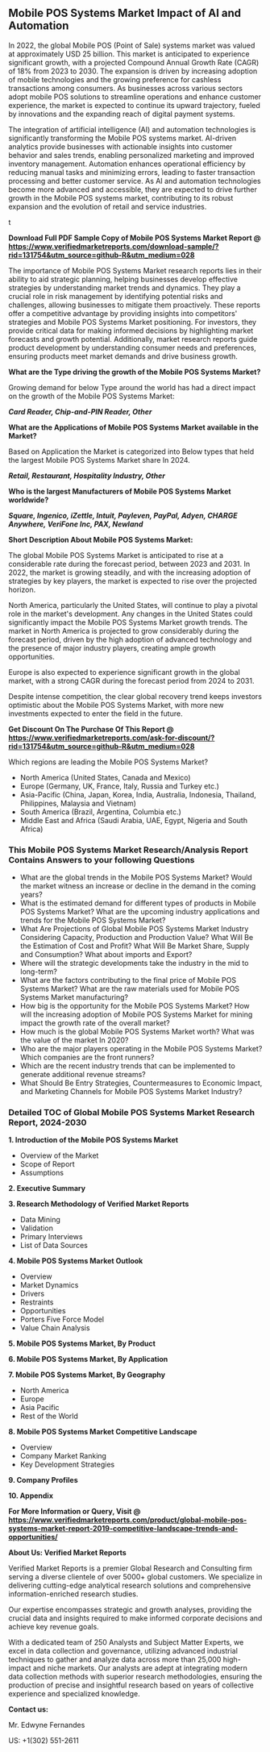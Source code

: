 <h2>Mobile POS Systems Market Impact of AI and Automation</h2><p>In 2022, the global Mobile POS (Point of Sale) systems market was valued at approximately USD 25 billion. This market is anticipated to experience significant growth, with a projected Compound Annual Growth Rate (CAGR) of 18% from 2023 to 2030. The expansion is driven by increasing adoption of mobile technologies and the growing preference for cashless transactions among consumers. As businesses across various sectors adopt mobile POS solutions to streamline operations and enhance customer experience, the market is expected to continue its upward trajectory, fueled by innovations and the expanding reach of digital payment systems.</p><p>The integration of artificial intelligence (AI) and automation technologies is significantly transforming the Mobile POS systems market. AI-driven analytics provide businesses with actionable insights into customer behavior and sales trends, enabling personalized marketing and improved inventory management. Automation enhances operational efficiency by reducing manual tasks and minimizing errors, leading to faster transaction processing and better customer service. As AI and automation technologies become more advanced and accessible, they are expected to drive further growth in the Mobile POS systems market, contributing to its robust expansion and the evolution of retail and service industries.</p>t</p><p id="" class=""><strong>Download Full PDF Sample Copy of Mobile POS Systems Market Report @ <a href="https://www.verifiedmarketreports.com/download-sample/?rid=131754&utm_source=github-R&utm_medium=028" target="_blank">https://www.verifiedmarketreports.com/download-sample/?rid=131754&utm_source=github-R&utm_medium=028</a></strong></p><p>The importance of&nbsp;Mobile POS Systems Market research reports lies in their ability to aid strategic planning, helping businesses develop effective strategies by understanding market trends and dynamics. They play a crucial role in risk management by identifying potential risks and challenges, allowing businesses to mitigate them proactively. These reports offer a competitive advantage by providing insights into competitors' strategies and Mobile POS Systems Market positioning. For investors, they provide critical data for making informed decisions by highlighting market forecasts and growth potential. Additionally, market research reports guide product development by understanding consumer needs and preferences, ensuring products meet market demands and drive business growth.</p><p><strong>What are the&nbsp;Type driving the growth of the Mobile POS Systems Market?</strong></p><p id="" class="">Growing demand for below Type around the world has had a direct impact on the growth of the Mobile POS Systems Market:</p><em><strong>Card Reader, Chip-and-PIN Reader, Other</strong></em></p><strong>What are the&nbsp;Applications&nbsp;of Mobile POS Systems Market available in the Market?</strong></p><p id="" class="">Based on Application the Market is categorized into Below types that held the largest Mobile POS Systems Market share In 2024.</p><em><strong>Retail, Restaurant, Hospitality Industry, Other</strong></em></p><strong>Who is the largest Manufacturers of Mobile POS Systems Market worldwide?</strong></p><p><em><strong>Square, Ingenico, iZettle, Intuit, Payleven, PayPal, Adyen, CHARGE Anywhere, VeriFone Inc, PAX, Newland</strong></em></p><p id="" class=""><strong>Short Description About Mobile POS Systems Market:</strong></p><p>The global Mobile POS Systems Market is anticipated to rise at a considerable rate during the forecast period, between 2023 and 2031. In 2022, the market is growing steadily, and with the increasing adoption of strategies by key players, the market is expected to rise over the projected horizon.</p><p>North America, particularly the United States, will continue to play a pivotal role in the market's development. Any changes in the United States could significantly impact the Mobile POS Systems Market growth trends. The market in North America is projected to grow considerably during the forecast period, driven by the high adoption of advanced technology and the presence of major industry players, creating ample growth opportunities.</p><p>Europe is also expected to experience significant growth in the global market, with a strong CAGR during the forecast period from 2024 to 2031.</p><p>Despite intense competition, the clear global recovery trend keeps investors optimistic about the Mobile POS Systems Market, with more new investments expected to enter the field in the future.</p><p id="" class=""><strong>Get Discount On The Purchase Of This Report @ <a href="https://www.verifiedmarketreports.com/ask-for-discount/?rid=131754&utm_source=github-R&utm_medium=028" target="_blank">https://www.verifiedmarketreports.com/ask-for-discount/?rid=131754&utm_source=github-R&utm_medium=028</a></strong></p>Which regions are leading the Mobile POS Systems Market?</p><ul><li>North America (United States, Canada and Mexico)</li><li>Europe (Germany, UK, France, Italy, Russia and Turkey etc.)</li><li>Asia-Pacific (China, Japan, Korea, India, Australia, Indonesia, Thailand, Philippines, Malaysia and Vietnam)</li><li>South America (Brazil, Argentina, Columbia etc.)</li><li>Middle East and Africa (Saudi Arabia, UAE, Egypt, Nigeria and South Africa)</li></ul><h3 id="" class="">This Mobile POS Systems Market Research/Analysis Report Contains Answers to your following Questions</h3><ul><li>What are the global trends in the Mobile POS Systems Market? Would the market witness an increase or decline in the demand in the coming years?</li><li>What is the estimated demand for different types of products in Mobile POS Systems Market? What are the upcoming industry applications and trends for the Mobile POS Systems Market?</li><li>What Are Projections of Global Mobile POS Systems Market Industry Considering Capacity, Production and Production Value? What Will Be the Estimation of Cost and Profit? What Will Be Market Share, Supply and Consumption? What about imports and Export?</li><li>Where will the strategic developments take the industry in the mid to long-term?</li><li>What are the factors contributing to the final price of Mobile POS Systems Market? What are the raw materials used for Mobile POS Systems Market manufacturing?</li><li>How big is the opportunity for the Mobile POS Systems Market? How will the increasing adoption of Mobile POS Systems Market for mining impact the growth rate of the overall market?</li><li>How much is the global Mobile POS Systems Market worth? What was the value of the market In 2020?</li><li>Who are the major players operating in the Mobile POS Systems Market? Which companies are the front runners?</li><li>Which are the recent industry trends that can be implemented to generate additional revenue streams?</li><li>What Should Be Entry Strategies, Countermeasures to Economic Impact, and Marketing Channels for Mobile POS Systems Market Industry?</li></ul><h3 id="" class="">Detailed TOC of Global Mobile POS Systems Market Research Report, 2024-2030</h3><p id="" class=""><strong>1. Introduction of the Mobile POS Systems Market</strong></p><ul><li>Overview of the Market</li><li>Scope of Report</li><li>Assumptions</li></ul><p id="" class=""><strong>2. Executive Summary</strong></p><p id="" class=""><strong>3. Research Methodology of Verified Market Reports</strong></p><ul><li>Data Mining</li><li>Validation</li><li>Primary Interviews</li><li>List of Data Sources</li></ul><p id="" class=""><strong>4. Mobile POS Systems Market Outlook</strong></p><ul><li>Overview</li><li>Market Dynamics</li><li>Drivers</li><li>Restraints</li><li>Opportunities</li><li>Porters Five Force Model</li><li>Value Chain Analysis</li></ul><p id="" class=""><strong>5. Mobile POS Systems Market, By Product</strong></p><p id="" class=""><strong>6. Mobile POS Systems Market, By Application</strong></p><p id="" class=""><strong>7. Mobile POS Systems Market, By Geography</strong></p><ul><li>North America</li><li>Europe</li><li>Asia Pacific</li><li>Rest of the World</li></ul><p id="" class=""><strong>8. Mobile POS Systems Market Competitive Landscape</strong></p><ul><li>Overview</li><li>Company Market Ranking</li><li>Key Development Strategies</li></ul><p id="" class=""><strong>9. Company Profiles</strong></p><p id="" class=""><strong>10. Appendix</strong></p><p id="" class=""><strong>For More Information or Query, Visit @ <a href="https://www.verifiedmarketreports.com/product/global-mobile-pos-systems-market-report-2019-competitive-landscape-trends-and-opportunities/" target="_blank">https://www.verifiedmarketreports.com/product/global-mobile-pos-systems-market-report-2019-competitive-landscape-trends-and-opportunities/</a></strong></p><p id="" class=""><strong>About Us: Verified Market Reports</strong></p><p id="" class="">Verified Market Reports is a premier Global Research and Consulting firm serving a diverse clientele of over 5000+ global customers. We specialize in delivering cutting-edge analytical research solutions and comprehensive information-enriched research studies.</p><p id="" class="">Our expertise encompasses strategic and growth analyses, providing the crucial data and insights required to make informed corporate decisions and achieve key revenue goals.</p><p id="" class="">With a dedicated team of 250 Analysts and Subject Matter Experts, we excel in data collection and governance, utilizing advanced industrial techniques to gather and analyze data across more than 25,000 high-impact and niche markets. Our analysts are adept at integrating modern data collection methods with superior research methodologies, ensuring the production of precise and insightful research based on years of collective experience and specialized knowledge.</p><p id="" class=""><strong>Contact us:</strong></p><p id="" class="">Mr. Edwyne Fernandes</p><p id="" class="">US: +1(302) 551-2611</p>